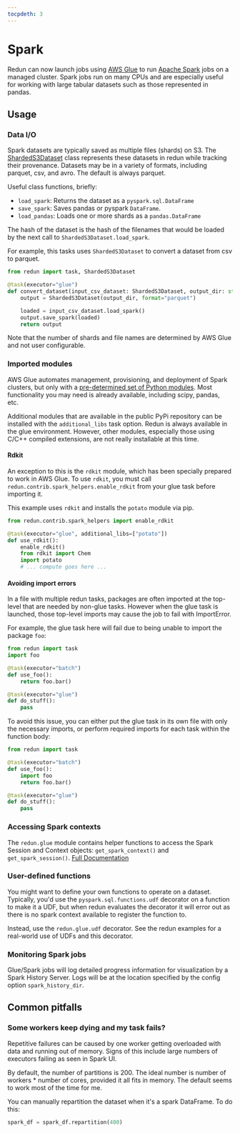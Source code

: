 ```yaml
---
tocpdeth: 3
---
```


# Spark

Redun can now launch jobs using [AWS Glue](https://aws.amazon.com/glue) to run
[Apache Spark](https://spark.apache.org) jobs on a managed cluster. Spark jobs run on many
CPUs and are especially useful for working with large tabular datasets such as those
represented in pandas.

## Usage

### Data I/O

Spark datasets are typically saved as multiple files (shards) on S3. The [ShardedS3Dataset](redun/redun.html?#redun.file.ShardedS3Dataset) class represents these datasets in redun while tracking their provenance. Datasets may be
in a variety of formats, including parquet, csv, and avro. The default is always parquet.

Useful class functions, briefly:

- `load_spark`: Returns the dataset as a `pyspark.sql.DataFrame`
- `save_spark`: Saves pandas or pyspark `DataFrame`. 
- `load_pandas`: Loads one or more shards as a `pandas.DataFrame`

The hash of the dataset is the hash of the filenames that would be loaded by the next call to
`ShardedS3Dataset.load_spark`.

For example, this tasks uses `ShardedS3Dataset` to convert a dataset from csv to parquet.
```py
from redun import task, ShardedS3Dataset

@task(executor="glue")
def convert_dataset(input_csv_dataset: ShardedS3Dataset, output_dir: str) -> ShardedS3Dataset:
    output = ShardedS3Dataset(output_dir, format="parquet")

    loaded = input_csv_dataset.load_spark()
    output.save_spark(loaded)
    return output
```
Note that the number of shards and file names are determined by AWS Glue and not user configurable.

### Imported modules

AWS Glue automates management, provisioning, and deployment of Spark clusters, but only with a [pre-determined set of Python modules](https://docs.aws.amazon.com/glue/latest/dg/aws-glue-programming-python-libraries.html#glue20-modules-provided).
Most functionality you may need is already available, including scipy, pandas, etc.

Additional modules that are available in the public PyPi repository can be
installed with the `additional_libs` task option.  Redun is always available in
the glue environment.  However, other modules, especially those using C/C++
compiled extensions, are not really installable at this time. 

#### Rdkit
An exception to this is the `rdkit` module, which has been specially prepared to work in AWS Glue.
To use `rdkit`, you must call `redun.contrib.spark_helpers.enable_rdkit` from your glue task before
importing it.

This example uses `rdkit` and installs the `potato` module via pip.
```py
from redun.contrib.spark_helpers import enable_rdkit

@task(executor="glue", additional_libs=["potato"])
def use_rdkit():
    enable_rdkit()
    from rdkit import Chem
    import potato
    # ... compute goes here ...
```

#### Avoiding import errors
In a file with multiple redun tasks, packages are often imported at the top-level that are needed by non-glue tasks.
However when the glue task is launched, those top-level imports may cause the job to fail with ImportError.

For example, the glue task here will fail due to being unable to import the package `foo`:

```py
from redun import task
import foo

@task(executor="batch")
def use_foo():
    return foo.bar()

@task(executor="glue")
def do_stuff():
    pass
```

To avoid this issue, you can either put the glue task in its own file with only the necessary imports, or
perform required imports for each task within the function body:

```py
from redun import task

@task(executor="batch")
def use_foo():
    import foo
    return foo.bar()

@task(executor="glue")
def do_stuff():
    pass
```


### Accessing Spark contexts

The `redun.glue` module contains helper functions to access the Spark Session and Context objects:
`get_spark_context()` and `get_spark_session()`. [Full Documentation](redun/redun.md#module-redun.glue)

### User-defined functions

You might want to define your own functions to operate on a dataset. Typically, you'd use the `pyspark.sql.functions.udf` decorator
on a function to make it a UDF, but when redun evaluates the decorator it will error out as there is no spark context available
to register the function to.

Instead, use the `redun.glue.udf` decorator. See the redun examples for a
real-world use of UDFs and this decorator.

### Monitoring Spark jobs

Glue/Spark jobs will log detailed progress information for visualization by a Spark History Server.
Logs will be at the location specified by the config option `spark_history_dir`.



## Common pitfalls

### Some workers keep dying and my task fails?

Repetitive failures can be caused by one worker getting overloaded with data and
running out of memory. Signs of this include large numbers of executors failing as
seen in Spark UI.

By default, the number of partitions is 200. The ideal number is number
of workers * number of cores, provided it all fits in memory. The default
seems to work most of the time for me.

You can manually repartition the dataset when it's a spark DataFrame.
To do this:

```py
spark_df = spark_df.repartition(400)
```
